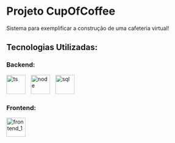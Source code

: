 # Projeto CupOfCoffee

Sistema para exemplificar a construção de uma cafeteria virtual!

## Tecnologias Utilizadas:

### Backend:

<div>
    <img src="https://img.icons8.com/?size=100&id=uJM6fQYqDaZK&format=png&color=000000" alt="ts" width="50" height="50" style="display:inline-block; margin-right:10px;">
    <img src="https://img.icons8.com/?size=100&id=hsPbhkOH4FMe&format=png&color=000000" alt="node" width="50" height="50" style="display:inline-block; margin-right:10px;">
    <img src="https://img.icons8.com/?size=100&id=38561&format=png&color=000000" alt="sql" width="50" height="50" style="display:inline-block;">
</div>

### Frontend:

<div>
    <img src="https://img.icons8.com/?size=100&id=bzf0DqjXFHIW&format=png&color=000000" alt="frontend_1" width="50" height="50" style="display:inline-block; margin-right:10px;">
</div>
